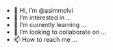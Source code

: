 - 👋 Hi, I’m @asimmolvi
- 👀 I’m interested in ...
- 🌱 I’m currently learning ...
- 💞️ I’m looking to collaborate on ...
- 📫 How to reach me ...

<!---
asimmolvi/asimmolvi is a ✨ special ✨ repository because its `README.md` (this file) appears on your GitHub profile.
You can click the Preview link to take a look at your changes.
--->
